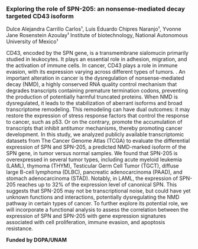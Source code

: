 ### Exploring the role of SPN-205: an nonsense-mediated decay targeted CD43 isoform
Dulce Alejandra Carrillo Carlos¹, Luis Eduardo Chipres Naranjo¹, Yvonne Jane Rosenstein Azoulay¹
Institute of biotechnology, National Autonomous University of Mexico¹

CD43, encoded by the SPN gene, is a transmembrane sialomucin primarily studied in leukocytes. It plays an essential role in adhesion, migration, and the activation of immune cells. In cancer, CD43 plays a role in immune evasion, with its expression varying across different types of tumors. . 
An important alteration in cancer is the dysregulation of nonsense-mediated decay (NMD), a highly conserved RNA quality control mechanism that degrades transcripts containing premature termination codons, preventing the production of potentially harmful truncated proteins. When NMD is dysregulated, it leads to the stabilization of aberrant isoforms and broad transcriptome remodeling. This remodeling can have dual outcomes: it may restore the expression of stress response factors that control the response to cancer, such as p53. Or on the contrary, promote the accumulation of transcripts that inhibit antitumor mechanisms, thereby promoting cancer development. 
In this study, we analyzed publicly available transcriptomic datasets from The Cancer Genome Atlas (TCGA) to evaluate the differential expression of SPN and SPN-205, a predicted NMD-marked isoform of the SPN gene, in tumor versus normal samples. We found that SPN-205 is overexpressed in several tumor types, including acute myeloid leukemia (LAML), thymoma (THYM), Testicular Germ Cell Tumor (TGCT), diffuse large B-cell lymphoma (DLBC), pancreatic adenocarcinoma (PAAD), and stomach adenocarcinoma (STAD). 
Notably, in LAML, the expression of SPN-205 reaches up to 32% of the expression level of canonical SPN. This suggests that SPN-205 may not be transcriptional noise, but could have yet unknown functions and interactions, potentially dysregulating the NMD pathway in certain types of cancer. To further explore its potential role, we will incorporate a functional analysis to assess the correlation between the expression of SPN and SPN-205 with gene expression signatures associated with cell proliferation, immune evasion, and apoptosis resistance. 

**Funded by DGPA/UNAM**

